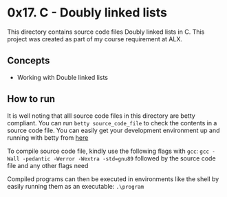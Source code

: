 # 0x17. C - Doubly linked lists
This directory contains source code files Doubly linked lists in C. This project was created as part of my course requirement at ALX.

## Concepts
* Working with Double linked lists

## How to run
It is well noting that alll source code files in this directory are betty compliant. You can run `betty source_code_file` to check the contents in a source code file. You can easily get your development environment up and running with betty from [here](https://github.com/alx-tools/Betty/tree/master)

To compile source code file, kindly use the following flags with `gcc`:
`gcc -Wall -pedantic -Werror -Wextra -std=gnu89` followed by the source code file and any other flags need

Compiled programs can then be executed in environments like the shell by easily running them as an executable: `.\program`
